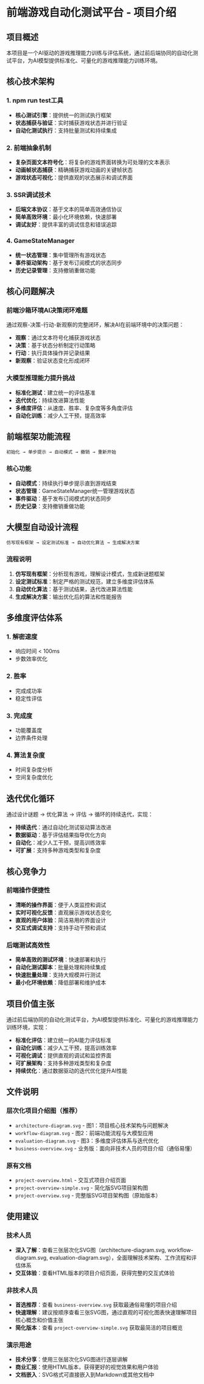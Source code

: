 # 前端游戏自动化测试平台 - 项目介绍

## 项目概述

本项目是一个AI驱动的游戏推理能力训练与评估系统，通过前后端协同的自动化测试平台，为AI模型提供标准化、可量化的游戏推理能力训练环境。

## 核心技术架构

### 1. npm run test工具
- **核心测试引擎**：提供统一的测试执行框架
- **状态捕获与验证**：实时捕获游戏状态并进行验证
- **自动化测试执行**：支持批量测试和持续集成

### 2. 前端抽象机制
- **复杂页面文本符号化**：将复杂的游戏界面转换为可处理的文本表示
- **动画帧状态捕获**：精确捕获游戏动画的关键帧状态
- **游戏状态可视化**：提供直观的状态展示和调试界面

### 3. SSR调试技术
- **后端文本协议**：基于文本的简单高效通信协议
- **简单高效环境**：最小化环境依赖，快速部署
- **调试友好**：提供丰富的调试信息和错误追踪

### 4. GameStateManager
- **统一状态管理**：集中管理所有游戏状态
- **事件驱动架构**：基于发布订阅模式的状态同步
- **历史记录管理**：支持撤销重做功能

## 核心问题解决

### 前端沙箱环境AI决策闭环难题
通过观察-决策-行动-新观察的完整闭环，解决AI在前端环境中的决策问题：
- **观察**：通过文本符号化捕获游戏状态
- **决策**：基于状态分析制定行动策略
- **行动**：执行具体操作并记录结果
- **新观察**：验证状态变化形成闭环

### 大模型推理能力提升挑战
- **标准化测试**：建立统一的评估基准
- **迭代优化**：持续改进算法性能
- **多维度评估**：从速度、胜率、复杂度等多角度评估
- **自动化训练**：减少人工干预，提高效率

## 前端框架功能流程

```
初始化 → 单步提示 → 自动模式 → 撤销 → 重新开始
```

### 核心功能
- **自动模式**：持续执行单步提示直到游戏结束
- **状态管理**：GameStateManager统一管理游戏状态
- **事件驱动**：基于发布订阅模式的状态同步
- **历史记录**：支持撤销重做功能

## 大模型自动设计流程

```
仿写现有框架 → 设定测试标准 → 自动优化算法 → 生成解决方案
```

### 流程说明
1. **仿写现有框架**：分析现有游戏，理解设计模式，生成新谜题框架
2. **设定测试标准**：制定严格的测试规范，建立多维度评估体系
3. **自动优化算法**：基于测试结果，迭代改进算法性能
4. **生成解决方案**：输出优化后的算法和性能报告

## 多维度评估体系

### 1. 解密速度
- 响应时间 < 100ms
- 步数效率优化

### 2. 胜率
- 完成成功率
- 稳定性评估

### 3. 完成度
- 功能覆盖度
- 边界条件处理

### 4. 算法复杂度
- 时间复杂度分析
- 空间复杂度优化

## 迭代优化循环

通过设计谜题 → 优化算法 → 评估 → 循环的持续迭代，实现：
- **持续迭代**：通过自动化测试驱动算法改进
- **数据驱动**：基于评估结果指导优化方向
- **自动化**：减少人工干预，提高训练效率
- **可扩展**：支持多种游戏类型和复杂度

## 核心竞争力

### 前端操作便捷性
- **清晰的操作界面**：便于人类监控和调试
- **实时可视化反馈**：直观展示游戏状态变化
- **直观的用户体验**：简洁易用的界面设计
- **交互式调试支持**：支持手动干预和调试

### 后端测试高效性
- **简单高效的测试环境**：快速部署和执行
- **自动化测试脚本**：批量处理和持续集成
- **快速批量处理**：支持大规模并行测试
- **最小化环境依赖**：降低部署和维护成本

## 项目价值主张

通过前后端协同的自动化测试平台，为AI模型提供标准化、可量化的游戏推理能力训练环境，实现：

- **标准化评估**：建立统一的AI能力评估标准
- **自动化训练**：减少人工干预，提高训练效率
- **可视化调试**：提供直观的调试和监控界面
- **可扩展架构**：支持多种游戏类型和复杂度
- **持续优化**：通过数据驱动的迭代优化提升AI性能

## 文件说明

### 层次化项目介绍图（推荐）
- `architecture-diagram.svg` - 图1：项目核心技术架构与问题解决
- `workflow-diagram.svg` - 图2：前端功能流程与大模型应用
- `evaluation-diagram.svg` - 图3：多维度评估体系与迭代优化
- `business-overview.svg` - 业务版：面向非技术人员的项目介绍（通俗易懂）

### 原有文档
- `project-overview.html` - 交互式项目介绍页面
- `project-overview-simple.svg` - 简化版SVG项目架构图
- `project-overview.svg` - 完整版SVG项目架构图（原始版本）

## 使用建议

### 技术人员
- **深入了解**：查看三张层次化SVG图（architecture-diagram.svg, workflow-diagram.svg, evaluation-diagram.svg），全面理解技术架构、工作流程和评估体系
- **交互体验**：查看HTML版本的项目介绍页面，获得完整的交互式体验

### 非技术人员
- **首选推荐**：查看 `business-overview.svg` 获取最通俗易懂的项目介绍
- **快速理解**：建议按顺序查看三张SVG图，通过直观的可视化图表快速理解项目核心概念和价值主张
- **简化版本**：查看 `project-overview-simple.svg` 获取最简洁的项目概览

### 演示用途
- **技术分享**：使用三张层次化SVG图进行逐层讲解
- **商业汇报**：使用HTML版本，获得更好的视觉效果和用户体验
- **文档嵌入**：SVG格式可直接嵌入到Markdown或其他文档中